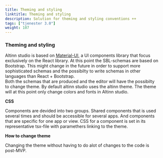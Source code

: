 ```yaml
---
title: Theming and styling
linktitle: Theming and styling
description: Solution for theming and styling conventions ++
tags: ["tjenester 3.0"]
weight: 107
---
```


### Theming and styling 

Altinn studio is based on [Material-UI](https://material-ui.com/), a UI components library that focus exclusively on the React library.
At this point the SBL-schemas are based on Bootstrap. This might change in the future in order to support more sophisticated schemas and
the possibilty to write schemas in other languages than React + Bootstrap.</br>
Both the schemas that are produced and the editor will have the possibilty to change theme.
By default altinn studio uses the altinn theme. The theme will at this point only change colors and fonts in Altinn studio.

**CSS**

Components are devided into two groups. Shared components that is used several times and should be accessible for several apps. And
components that are specific for one app or view. CSS for a component is set in its representative tsx-file with paramethers linking
to the theme.

**How to change theme**

Changing the theme without having to do alot of changes to the code is post-MVP.